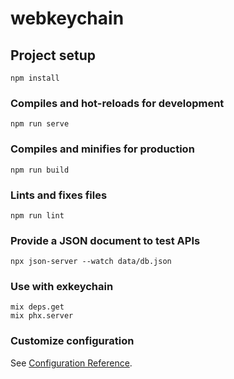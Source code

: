 # webkeychain

## Project setup
```
npm install
```

### Compiles and hot-reloads for development
```
npm run serve
```

### Compiles and minifies for production
```
npm run build
```

### Lints and fixes files
```
npm run lint
```

### Provide a JSON document to test APIs
```
npx json-server --watch data/db.json
```

### Use with exkeychain
```
mix deps.get
mix phx.server
```

### Customize configuration
See [Configuration Reference](https://cli.vuejs.org/config/).

